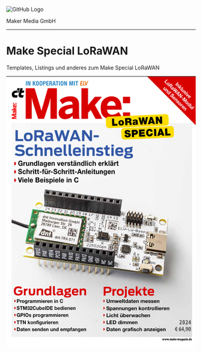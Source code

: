 ![GitHub Logo](http://www.heise.de/make/icons/make_logo.png)

Maker Media GmbH

***

# Make Special LoRaWAN

Templates, Listings und anderes zum Make Special LoRaWAN

![Picture](https://github.com/MakeMagazinDE/LoRaWAN/blob/main/cover.png)



